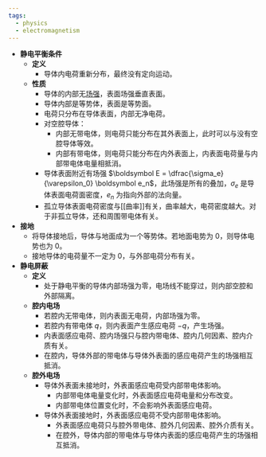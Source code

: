 ```yaml
---
tags:
  - physics
  - electromagnetism
---
```

- **静电平衡条件**
	- **定义**
		- 导体内电荷重新分布，最终没有定向运动。
	- **性质**
		- 导体的内部无[场强](静电场#^dkqgis)，表面场强垂直表面。
		- 导体内部是等势体，表面是等势面。
		- 电荷只分布在导体表面，内部无净电荷。
		- 对空腔导体：
			- 内部无带电体，则电荷只能分布在其外表面上，此时可以与没有空腔导体等效。
			- 内部有带电体，则电荷只能分布在内外表面上，内表面电荷量与内部带电体电量相抵消。
		- 导体表面附近有场强 $\boldsymbol E = \dfrac{\sigma_e}{\varepsilon_0} \boldsymbol e_n$，此场强是所有的叠加，$\sigma_e$ 是导体表面电荷面密度，$e_n$ 为指向外部的法向量。
		- 孤立导体表面电荷密度与[[曲率]]有关，曲率越大，电荷密度越大。对于非孤立导体，还和周围带电体有关。
- **接地**
	- 将导体接地后，导体与地面成为一个等势体。若地面电势为 $0$，则导体电势也为 $0$。
	- 接地导体的电荷量不一定为 $0$，与外部电荷分布有关。
- **静电屏蔽**
	- **定义**
		- 处于静电平衡的导体内部场强为零，电场线不能穿过，则内部空腔和外部隔离。
	- **腔内电场**
		- 若腔内无带电体，则内表面无电荷，内部场强为零。
		- 若腔内有带电体 $q$，则内表面产生感应电荷 $-q$，产生场强。
		- 内表面感应电荷、腔内场强只与腔内带电体、腔内几何因素、腔内介质有关。
		- 在腔内，导体外部的带电体与导体外表面的感应电荷产生的场强相互抵消。
	- **腔外电场**
		- 导体外表面未接地时，外表面感应电荷受内部带电体影响。
			- 内部带电体电量变化时，外表面感应电荷电量和分布改变。
			- 内部带电体位置变化时，不会影响外表面感应电荷。
		- 导体外表面接地时，外表面感应电荷不受内部带电体影响。
			- 外表面感应电荷只与腔外带电体、腔外几何因素、腔外介质有关。
			- 在腔外，导体内部的带电体与导体内表面的感应电荷产生的场强相互抵消。
